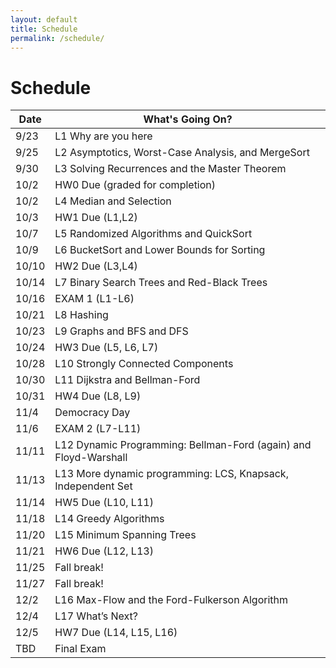 ```yaml
---
layout: default
title: Schedule
permalink: /schedule/
---
```


# Schedule

<table class="table">
  <thead class="table-primary">  <!-- or table-secondary, table-dark, etc. -->
    <tr><th>Date</th><th>What's Going On?</th></tr>
  </thead>
  <tbody>
    <tr ><td>9/23</td><td>L1 Why are you here</td></tr>
    <tr ><td>9/25</td><td>L2 Asymptotics, Worst-Case Analysis, and MergeSort</td></tr>
    <tr ><td>9/30</td><td>L3 Solving Recurrences and the Master Theorem</td></tr>
    <tr class="table-info"><td>10/2</td><td>HW0 Due (graded for completion)</td></tr>
    <tr ><td>10/2</td><td>L4 Median and Selection</td></tr>
    <tr class="table-info"><td>10/3</td><td>HW1 Due (L1,L2)</td></tr>
    <tr ><td>10/7</td><td>L5 Randomized Algorithms and QuickSort</td></tr>
    <tr ><td>10/9</td><td>L6 BucketSort and Lower Bounds for Sorting</td></tr>
    <tr class="table-info"><td>10/10</td><td>HW2 Due (L3,L4)</td></tr>
    <tr ><td>10/14</td><td>L7 Binary Search Trees and Red-Black Trees</td></tr>
    <tr class="table-warning"><td>10/16</td><td>EXAM 1 (L1-L6)</td></tr>
    <tr ><td>10/21</td><td>L8 Hashing</td></tr>
    <tr ><td>10/23</td><td>L9 Graphs and BFS and DFS</td></tr>
    <tr class="table-info"><td>10/24</td><td>HW3 Due (L5, L6, L7)</td></tr>
    <tr ><td>10/28</td><td>L10 Strongly Connected Components</td></tr>
    <tr ><td>10/30</td><td>L11 Dijkstra and Bellman-Ford</td></tr>
    <tr class="table-info"><td>10/31</td><td>HW4 Due (L8, L9)</td></tr>
    <tr class="table-secondary"><td>11/4</td><td>Democracy Day</td></tr>
    <tr class="table-warning"><td>11/6</td><td>EXAM 2 (L7-L11)</td></tr>
    <tr ><td>11/11</td><td>L12 Dynamic Programming: Bellman-Ford (again) and Floyd-Warshall</td></tr>
    <tr ><td>11/13</td><td>L13 More dynamic programming: LCS, Knapsack, Independent Set</td></tr>
    <tr class="table-info"><td>11/14</td><td>HW5 Due (L10, L11)</td></tr>
    <tr ><td>11/18</td><td>L14 Greedy Algorithms</td></tr>
    <tr ><td>11/20</td><td>L15 Minimum Spanning Trees</td></tr>
    <tr class="table-info"><td>11/21</td><td>HW6 Due (L12, L13)</td></tr>
    <tr class="table-secondary"><td>11/25</td><td>Fall break!</td></tr>
    <tr class="table-secondary"><td>11/27</td><td>Fall break!</td></tr>
    <tr ><td>12/2</td><td>L16 Max-Flow and the Ford-Fulkerson Algorithm</td></tr>
    <tr ><td>12/4</td><td>L17 What’s Next?</td></tr>
    <tr class="table-info"><td>12/5</td><td>HW7 Due (L14, L15, L16)</td></tr>
    <tr class="table-warning"><td>TBD</td><td>Final Exam</td></tr>
  </tbody>
</table>
